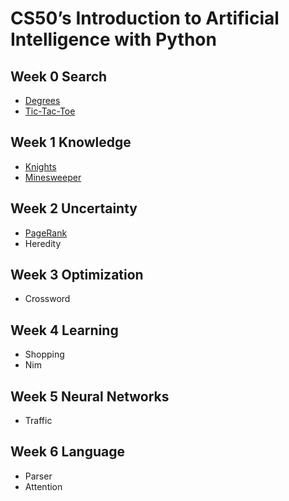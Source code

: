 # CS50’s Introduction to Artificial Intelligence with Python

## Week 0 Search

- [Degrees](degrees)
- [Tic-Tac-Toe](tictactoe)

## Week 1 Knowledge

- [Knights](knights)
- [Minesweeper](minesweeper)

## Week 2 Uncertainty

- [PageRank](pagerank)
- Heredity

## Week 3 Optimization

- Crossword

## Week 4 Learning

- Shopping
- Nim

## Week 5 Neural Networks

- Traffic

## Week 6 Language

- Parser
- Attention
